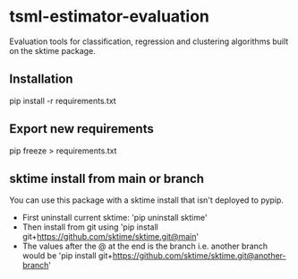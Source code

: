 # tsml-estimator-evaluation

Evaluation tools for classification, regression and clustering algorithms built on the sktime package.

Installation
------------
pip install -r requirements.txt

Export new requirements
-----------------------
pip freeze > requirements.txt

sktime install from main or branch
--------------------------
You can use this package with a sktime install that isn't deployed to pypip.

- First uninstall current sktime: 'pip uninstall sktime'
- Then install from git using 'pip install git+https://github.com/sktime/sktime.git@main'
- The values after the @ at the end is the branch i.e. another branch would be 'pip install git+https://github.com/sktime/sktime.git@another-branch'
